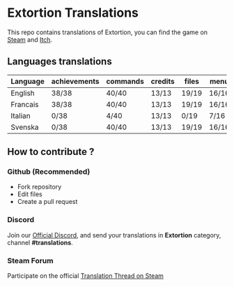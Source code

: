 # Extortion Translations

This repo contains translations of Extortion, you can find the game on [Steam](https://store.steampowered.com/app/1299430/Extortion/) and [Itch](https://elanis.itch.io/extortion).

## Languages translations

| Language   | achievements | commands | credits | files | menu  | scripts | store |
|------------|--------------|----------|---------|-------|-------|---------|-------|
| English    | 38/38        | 40/40    | 13/13   | 19/19 | 16/16 | 109/109 | 3/3   |
| Francais   | 38/38        | 40/40    | 13/13   | 19/19 | 16/16 | 109/109 | 3/3   |
| Italian    |  0/38        |  4/40    | 13/13   |  0/19 |  7/16 |  17/109 | 0/3   |
| Svenska    |  0/38        | 40/40    | 13/13   | 19/19 | 16/16 | 109/109 | 0/3   |

## How to contribute ?

### Github (Recommended)

- Fork repository
- Edit files
- Create a pull request

### Discord

Join our [Official Discord](https://discord.gg/c8aARey), and send your translations in **Extortion** category, channel **#translations**.

### Steam Forum

Participate on the official [Translation Thread on Steam](https://steamcommunity.com/app/1299430/discussions/0/3040481757532344134/)